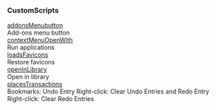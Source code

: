 ### CustomScripts

[addonsMenubutton](https://github.com/VitaliyVstyle/VitaliyVstyle.github.io/blob/main/UserChromeFiles/custom_scripts/addonsMenubutton.js)  
Add-ons menu button  
[contextMenuOpenWith](https://github.com/VitaliyVstyle/VitaliyVstyle.github.io/blob/main/UserChromeFiles/custom_scripts/contextMenuOpenWith.js)  
Run applications  
[loadsFavicons](https://github.com/VitaliyVstyle/VitaliyVstyle.github.io/blob/main/UserChromeFiles/custom_scripts/loadsFavicons.js)  
Restore favicons  
[openInLibrary](https://github.com/VitaliyVstyle/VitaliyVstyle.github.io/blob/main/UserChromeFiles/custom_scripts/openInLibrary.js)  
Open in library  
[placesTransactions](https://github.com/VitaliyVstyle/VitaliyVstyle.github.io/blob/main/UserChromeFiles/custom_scripts/placesTransactions.js)  
Bookmarks: Undo Entry Right-click: Clear Undo Entries and Redo Entry Right-click: Clear Redo Entries  

